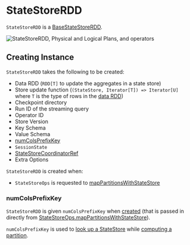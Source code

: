# StateStoreRDD

`StateStoreRDD` is a [BaseStateStoreRDD](BaseStateStoreRDD.md).

![StateStoreRDD, Physical and Logical Plans, and operators](../images/StateStoreRDD-SparkPlans-LogicalPlans-operators.png)

## Creating Instance

`StateStoreRDD` takes the following to be created:

* <span id="dataRDD"> Data RDD (`RDD[T]` to update the aggregates in a state store)
* <span id="storeUpdateFunction"> Store update function (`(StateStore, Iterator[T]) => Iterator[U]` where `T` is the type of rows in the [data RDD](#dataRDD))
* <span id="checkpointLocation"> Checkpoint directory
* <span id="queryRunId"> Run ID of the streaming query
* <span id="operatorId"> Operator ID
* <span id="storeVersion"> Store Version
* <span id="keySchema"> Key Schema
* <span id="valueSchema"> Value Schema
* [numColsPrefixKey](#numColsPrefixKey)
* <span id="sessionState"> `SessionState`
* <span id="storeCoordinator"> [StateStoreCoordinatorRef](StateStoreCoordinatorRef.md)
* <span id="extraOptions"> Extra Options

`StateStoreRDD` is created when:

* `StateStoreOps` is requested to [mapPartitionsWithStateStore](StateStoreOps.md#mapPartitionsWithStateStore)

### <span id="numColsPrefixKey"> numColsPrefixKey

`StateStoreRDD` is given `numColsPrefixKey` when [created](#creating-instance) (that is passed in directly from [StateStoreOps.mapPartitionsWithStateStore](StateStoreOps.md#mapPartitionsWithStateStore)).

`numColsPrefixKey` is used to [look up a StateStore](StateStore.md#get) while [computing a partition](#compute).

<!---
## Review Me

`StateStoreRDD` is an `RDD` for <<compute, executing storeUpdateFunction>> with [StateStore](StateStore.md) (and data from partitions of the <<dataRDD, data RDD>>).

`StateStoreRDD` is <<creating-instance, created>> for the following stateful physical operators (using [StateStoreOps.mapPartitionsWithStateStore](StateStoreOps.md#mapPartitionsWithStateStore)):

* [FlatMapGroupsWithStateExec](../physical-operators/FlatMapGroupsWithStateExec.md)
* [StateStoreRestoreExec](../physical-operators/StateStoreRestoreExec.md)
* [StateStoreSaveExec](../physical-operators/StateStoreSaveExec.md)
* [StreamingDeduplicateExec](../physical-operators/StreamingDeduplicateExec.md)
* [StreamingGlobalLimitExec](../physical-operators/StreamingGlobalLimitExec.md)

`StateStoreRDD` uses `StateStoreCoordinator` for the <<getPreferredLocations, preferred locations of a partition>> for job scheduling.

![StateStoreRDD and StateStoreCoordinator](../images/StateStoreRDD-StateStoreCoordinator.png)

[[getPartitions]]
`getPartitions` is exactly the partitions of the <<dataRDD, data RDD>>.

## <span id="compute"> Computing Partition

```scala
compute(
  partition: Partition,
  ctxt: TaskContext): Iterator[U]
```

`compute` is part of the `RDD` abstraction.

`compute` computes <<dataRDD, dataRDD>> passing the result on to <<storeUpdateFunction, storeUpdateFunction>> (with a configured [StateStore](StateStore.md)).

Internally, (and similarly to <<getPreferredLocations, getPreferredLocations>>) `compute` creates a <<StateStoreProviderId.md#, StateStoreProviderId>> with `StateStoreId` (using <<checkpointLocation, checkpointLocation>>, <<operatorId, operatorId>> and the index of the input `partition`) and <<queryRunId, queryRunId>>.

`compute` then requests `StateStore` for [the store for the StateStoreProviderId](StateStore.md#get).

In the end, `compute` computes <<dataRDD, dataRDD>> (using the input `partition` and `ctxt`) followed by executing <<storeUpdateFunction, storeUpdateFunction>> (with the store and the result).

=== [[getPreferredLocations]] Placement Preferences of Partition (Preferred Locations) -- `getPreferredLocations` Method

[source, scala]
----
getPreferredLocations(partition: Partition): Seq[String]
----

NOTE: `getPreferredLocations` is a part of the RDD Contract to specify placement preferences (aka _preferred task locations_), i.e. where tasks should be executed to be as close to the data as possible.

`getPreferredLocations` creates a <<StateStoreProviderId.md#, StateStoreProviderId>> with `StateStoreId` (using <<checkpointLocation, checkpointLocation>>, <<operatorId, operatorId>> and the index of the input `partition`) and <<queryRunId, queryRunId>>.

NOTE: <<checkpointLocation, checkpointLocation>> and <<operatorId, operatorId>> are shared across different partitions and so the only difference in <<StateStoreProviderId.md#, StateStoreProviderIds>> is the partition index.

In the end, `getPreferredLocations` requests <<storeCoordinator, StateStoreCoordinatorRef>> for the [location of the state store](StateStoreCoordinatorRef.md#getLocation) for the [StateStoreProviderId](StateStoreProviderId.md).
-->
